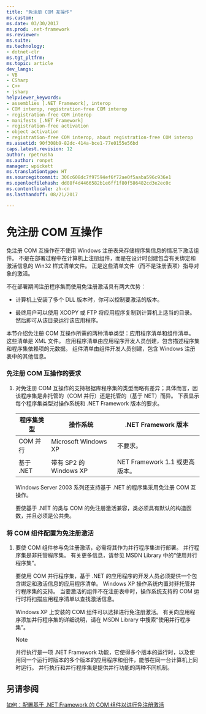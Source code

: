 ```yaml
---
title: "免注册 COM 互操作"
ms.custom: 
ms.date: 03/30/2017
ms.prod: .net-framework
ms.reviewer: 
ms.suite: 
ms.technology:
- dotnet-clr
ms.tgt_pltfrm: 
ms.topic: article
dev_langs:
- VB
- CSharp
- C++
- jsharp
helpviewer_keywords:
- assemblies [.NET Framework], interop
- COM interop, registration-free COM interop
- registration-free COM interop
- manifests [.NET Framework]
- registration-free activation
- object activation
- registration-free COM interop, about registration-free COM interop
ms.assetid: 90f308b9-82dc-414a-bce1-77e0155e56bd
caps.latest.revision: 12
author: rpetrusha
ms.author: ronpet
manager: wpickett
ms.translationtype: HT
ms.sourcegitcommit: 306c608dc7f97594ef6f72ae0f5aaba596c936e1
ms.openlocfilehash: dd08f4d4466582b1e6ff1f80f586482cd3e2ec0c
ms.contentlocale: zh-cn
ms.lasthandoff: 08/21/2017

---
```

# <a name="registration-free-com-interop"></a>免注册 COM 互操作
免注册 COM 互操作在不使用 Windows 注册表来存储程序集信息的情况下激活组件。 不是在部署过程中在计算机上注册组件，而是在设计时创建包含有关绑定和激活信息的 Win32 样式清单文件。 正是这些清单文件（而不是注册表项）指导对象的激活。  
  
 不在部署期间注册程序集而使用免注册激活具有两大优势：  
  
-   计算机上安装了多个 DLL 版本时，你可以控制要激活的版本。  
  
-   最终用户可以使用 XCOPY 或 FTP 将应用程序复制到计算机上适当的目录。 然后即可从该目录运行该应用程序。  
  
 本节介绍免注册 COM 互操作所需的两种清单类型：应用程序清单和组件清单。 这些清单是 XML 文件。 应用程序清单由应用程序开发人员创建，包含描述程序集和程序集依赖项的元数据。 组件清单由组件开发人员创建，包含 Windows 注册表中的其他信息。  
  
### <a name="requirements-for-registration-free-com-interop"></a>免注册 COM 互操作的要求  
  
1.  对免注册 COM 互操作的支持根据库程序集的类型而略有差异；具体而言，因该程序集是非托管的（COM 并行）还是托管的（基于 NET）而异。 下表显示每个程序集类型对操作系统和 .NET Framework 版本的要求。  
  
    |程序集类型|操作系统|.NET Framework 版本|  
    |-------------------|----------------------|----------------------------|  
    |COM 并行|Microsoft Windows XP|不要求。|  
    |基于 .NET|带有 SP2 的 Windows XP|NET Framework 1.1 或更高版本。|  
  
     Windows Server 2003 系列还支持基于 .NET 的程序集采用免注册 COM 互操作。  
  
     要使基于 .NET 的类与 COM 的免注册激活兼容，类必须具有默认的构造函数，并且必须是公共类。  
  
### <a name="configuring-com-components-for-registration-free-activation"></a>将 COM 组件配置为免注册激活  
  
1.  要使 COM 组件参与免注册激活，必需将其作为并行程序集进行部署。 并行程序集是非托管程序集。  有关更多信息，请参见 MSDN Library 中的“使用并行程序集”。  
  
     要使用 COM 并行程序集，基于 .NET 的应用程序的开发人员必须提供一个包含绑定和激活信息的应用程序清单。 Windows XP 操作系统内置对非托管并行程序集的支持。 当要激活的组件不在注册表中时，操作系统支持的 COM 运行时将扫描应用程序清单以查找激活信息。  
  
     Windows XP 上安装的 COM 组件可以选择进行免注册激活。 有关向应用程序添加并行程序集的详细说明，请在 MSDN Library 中搜索“使用并行程序集”。  
  
    > [!NOTE]
    >  并行执行是一项 .NET Framework 功能，它使得多个版本的运行时，以及使用同一个运行时版本的多个版本的应用程序和组件，能够在同一台计算机上同时运行。 并行执行和并行程序集是提供并行功能的两种不同机制。  
  
## <a name="see-also"></a>另请参阅  
 [如何：配置基于 .NET Framework 的 COM 组件以进行免注册激活](../../../docs/framework/interop/configure-net-framework-based-com-components-for-reg.md)

